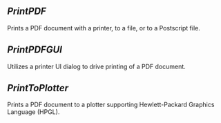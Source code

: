 ## ***PrintPDF***
Prints a PDF document with a printer, to a file, or to a Postscript file.

## ***PrintPDFGUI***
Utilizes a printer UI dialog to drive printing of a PDF document.

## ***PrintToPlotter***
Prints a PDF document to a plotter supporting Hewlett-Packard Graphics Language (HPGL).
